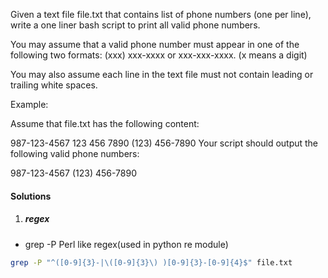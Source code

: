 Given a text file file.txt that contains list of phone numbers (one per line), write a one liner bash script to print all valid phone numbers.

You may assume that a valid phone number must appear in one of the following two formats: (xxx) xxx-xxxx or xxx-xxx-xxxx. (x means a digit)

You may also assume each line in the text file must not contain leading or trailing white spaces.

Example:

Assume that file.txt has the following content:

987-123-4567
123 456 7890
(123) 456-7890
Your script should output the following valid phone numbers:

987-123-4567
(123) 456-7890



#### Solutions

1. ##### regex

- grep -P   Perl like regex(used in python re module)

```bash
grep -P "^([0-9]{3}-|\([0-9]{3}\) )[0-9]{3}-[0-9]{4}$" file.txt
```